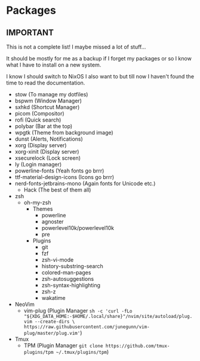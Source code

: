 # Packages

## IMPORTANT

This is not a complete list! I maybe missed a lot of stuff...

It should be mostly for me as a backup
if I forget my packages or so I know what I have to install on a new system.

I know I should switch to NixOS I also want to but till now I haven't found
the time to read the documentation.

* stow (To manage my dotfiles)
* bspwm (Window Manager)
* sxhkd (Shortcut Manager)
* picom (Compositor)
* rofi (Quick search)
* polybar (Bar at the top)
* wpgtk (Theme from background image)
* dunst (Alerts, Notifications)
* xorg (Display server)
* xorg-xinit (Display server)
* xsecurelock (Lock screen)
* ly (Login manager)
* powerline-fonts (Yeah fonts go brrr)
* ttf-material-design-icons (Icons go brrr)
* nerd-fonts-jetbrains-mono (Again fonts for Unicode etc.)
  * Hack (The best of them all)
* zsh
  * oh-my-zsh
    * Themes
      * powerline
      * agnoster
      * powerlevel10k/powerlevel10k
      * pre
    * Plugins
      * git
      * fzf
      * zsh-vi-mode
      * history-substring-search
      * colored-man-pages
      * zsh-autosuggestions
      * zsh-syntax-highlighting
      * zsh-z
      * wakatime
* NeoVim
  * vim-plug (Plugin Manager ``sh -c 'curl -fLo "${XDG_DATA_HOME:-$HOME/.local/share}"/nvim/site/autoload/plug.vim --create-dirs \
       https://raw.githubusercontent.com/junegunn/vim-plug/master/plug.vim'``)
* Tmux
  * TPM (Plugin Manager `git clone https://github.com/tmux-plugins/tpm ~/.tmux/plugins/tpm`)
